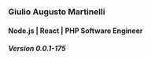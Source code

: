 
### Giulio Augusto Martinelli
#### Node.js | React | PHP Software Engineer
##### Version 0.0.1-175

